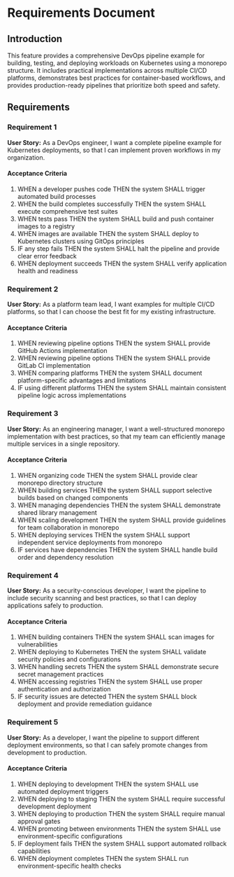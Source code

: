 # Requirements Document

## Introduction

This feature provides a comprehensive DevOps pipeline example for building, testing, and deploying workloads on Kubernetes using a monorepo structure. It includes practical implementations across multiple CI/CD platforms, demonstrates best practices for container-based workflows, and provides production-ready pipelines that prioritize both speed and safety.

## Requirements

### Requirement 1

**User Story:** As a DevOps engineer, I want a complete pipeline example for Kubernetes deployments, so that I can implement proven workflows in my organization.

#### Acceptance Criteria

1. WHEN a developer pushes code THEN the system SHALL trigger automated build processes
2. WHEN the build completes successfully THEN the system SHALL execute comprehensive test suites
3. WHEN tests pass THEN the system SHALL build and push container images to a registry
4. WHEN images are available THEN the system SHALL deploy to Kubernetes clusters using GitOps principles
5. IF any step fails THEN the system SHALL halt the pipeline and provide clear error feedback
6. WHEN deployment succeeds THEN the system SHALL verify application health and readiness

### Requirement 2

**User Story:** As a platform team lead, I want examples for multiple CI/CD platforms, so that I can choose the best fit for my existing infrastructure.

#### Acceptance Criteria

1. WHEN reviewing pipeline options THEN the system SHALL provide GitHub Actions implementation
2. WHEN reviewing pipeline options THEN the system SHALL provide GitLab CI implementation
3. WHEN comparing platforms THEN the system SHALL document platform-specific advantages and limitations
4. IF using different platforms THEN the system SHALL maintain consistent pipeline logic across implementations

### Requirement 3

**User Story:** As an engineering manager, I want a well-structured monorepo implementation with best practices, so that my team can efficiently manage multiple services in a single repository.

#### Acceptance Criteria

1. WHEN organizing code THEN the system SHALL provide clear monorepo directory structure
2. WHEN building services THEN the system SHALL support selective builds based on changed components
3. WHEN managing dependencies THEN the system SHALL demonstrate shared library management
4. WHEN scaling development THEN the system SHALL provide guidelines for team collaboration in monorepo
5. WHEN deploying services THEN the system SHALL support independent service deployments from monorepo
6. IF services have dependencies THEN the system SHALL handle build order and dependency resolution

### Requirement 4

**User Story:** As a security-conscious developer, I want the pipeline to include security scanning and best practices, so that I can deploy applications safely to production.

#### Acceptance Criteria

1. WHEN building containers THEN the system SHALL scan images for vulnerabilities
2. WHEN deploying to Kubernetes THEN the system SHALL validate security policies and configurations
3. WHEN handling secrets THEN the system SHALL demonstrate secure secret management practices
4. WHEN accessing registries THEN the system SHALL use proper authentication and authorization
5. IF security issues are detected THEN the system SHALL block deployment and provide remediation guidance

### Requirement 5

**User Story:** As a developer, I want the pipeline to support different deployment environments, so that I can safely promote changes from development to production.

#### Acceptance Criteria

1. WHEN deploying to development THEN the system SHALL use automated deployment triggers
2. WHEN deploying to staging THEN the system SHALL require successful development deployment
3. WHEN deploying to production THEN the system SHALL require manual approval gates
4. WHEN promoting between environments THEN the system SHALL use environment-specific configurations
5. IF deployment fails THEN the system SHALL support automated rollback capabilities
6. WHEN deployment completes THEN the system SHALL run environment-specific health checks